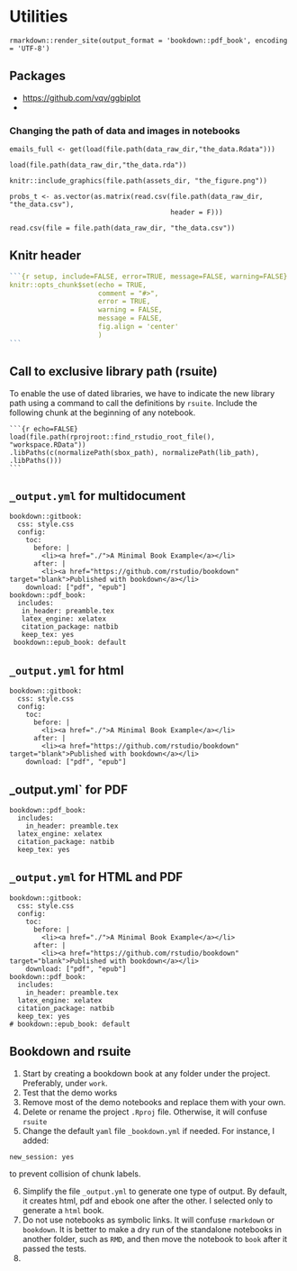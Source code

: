 # Utilities



```
rmarkdown::render_site(output_format = 'bookdown::pdf_book', encoding = 'UTF-8')
```





## Packages

* <https://github.com/vqv/ggbiplot>
* 



### Changing the path of data and images in notebooks

```
emails_full <- get(load(file.path(data_raw_dir,"the_data.Rdata")))
```

```
load(file.path(data_raw_dir,"the_data.rda"))
```

```
knitr::include_graphics(file.path(assets_dir, "the_figure.png"))
```

```
probs_t <- as.vector(as.matrix(read.csv(file.path(data_raw_dir, "the_data.csv"),
                                        header = F)))
```

```
read.csv(file = file.path(data_raw_dir, "the_data.csv"))
```



## Knitr header

```R
​```{r setup, include=FALSE, error=TRUE, message=FALSE, warning=FALSE} 
knitr::opts_chunk$set(echo = TRUE, 
                      comment = "#>", 
                      error = TRUE, 
                      warning = FALSE, 
                      message = FALSE, 
                      fig.align = 'center'
                      )
​```
```





## Call to exclusive library path (rsuite)

To enable the use of dated libraries, we have to indicate the new library path using a command to call the definitions by `rsuite`. Include the following chunk at the beginning of any notebook.

```
​```{r echo=FALSE}
load(file.path(rprojroot::find_rstudio_root_file(), "workspace.RData"))
.libPaths(c(normalizePath(sbox_path), normalizePath(lib_path), .libPaths()))
​```
```



## `_output.yml` for multidocument

```
bookdown::gitbook:
  css: style.css
  config:
    toc:
      before: |
        <li><a href="./">A Minimal Book Example</a></li>
      after: |
        <li><a href="https://github.com/rstudio/bookdown" target="blank">Published with bookdown</a></li>
    download: ["pdf", "epub"]
bookdown::pdf_book:
  includes:
   in_header: preamble.tex
   latex_engine: xelatex
   citation_package: natbib
   keep_tex: yes
 bookdown::epub_book: default

```

## `_output.yml` for html

```
bookdown::gitbook:
  css: style.css
  config:
    toc:
      before: |
        <li><a href="./">A Minimal Book Example</a></li>
      after: |
        <li><a href="https://github.com/rstudio/bookdown" target="blank">Published with bookdown</a></li>
    download: ["pdf", "epub"]
```



## _output.yml` for PDF

```
bookdown::pdf_book:
  includes:
    in_header: preamble.tex
  latex_engine: xelatex
  citation_package: natbib
  keep_tex: yes
```





## `_output.yml` for HTML and PDF

```
bookdown::gitbook:
  css: style.css
  config:
    toc:
      before: |
        <li><a href="./">A Minimal Book Example</a></li>
      after: |
        <li><a href="https://github.com/rstudio/bookdown" target="blank">Published with bookdown</a></li>
    download: ["pdf", "epub"]
bookdown::pdf_book:
  includes:
    in_header: preamble.tex
  latex_engine: xelatex
  citation_package: natbib
  keep_tex: yes
# bookdown::epub_book: default
```





## Bookdown and rsuite

1. Start by creating a bookdown book at any folder under the project. Preferably, under `work`.
2. Test that the demo works
3. Remove most of the demo notebooks and replace them with your own.
4. Delete or rename the project `.Rproj` file. Otherwise, it will confuse `rsuite`
5. Change the default `yaml` file `_bookdown.yml` if needed. For instance, I added:

```
new_session: yes
```

to prevent collision of chunk labels.

6. Simplify the file `_output.yml` to generate one type of output. By default, it creates html, pdf and ebook one after the other. I selected only to generate a `html` book.
7. Do not use notebooks as symbolic links. It will confuse `rmarkdown` or `bookdown`. It is better to make a dry run of the standalone notebooks in another folder, such as `RMD`, and then move the notebook to `book` after it passed the tests.
8. 





